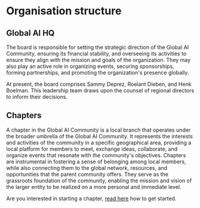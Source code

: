 # Organisation structure


## Global AI HQ
The board is responsible for setting the strategic direction of the Global AI Community, ensuring its financial stability, and overseeing its activities to ensure they align with the mission and goals of the organization. They may also play an active role in organizing events, securing sponsorships, forming partnerships, and promoting the organization's presence globally.

At present, the board comprises Sammy Deprez, Roelant Dieben, and Henk Boelman. This leadership team draws upon the counsel of regional directors to inform their decisions.


## Chapters
A chapter in the Global AI Community is a local branch that operates under the broader umbrella of the Global AI Community. It represents the interests and activities of the community in a specific geographical area, providing a local platform for members to meet, exchange ideas, collaborate, and organize events that resonate with the community's objectives. Chapters are instrumental in fostering a sense of belonging among local members, while also connecting them to the global network, resources, and opportunities that the parent community offers. They serve as the grassroots foundation of the community, enabling the mission and vision of the larger entity to be realized on a more personal and immediate level.

Are you interested in starting a chapter, [read here](https://docs.globalai.community/new-chapter.html) how to get started.




